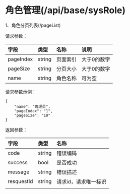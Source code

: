 # 角色管理\(/api/base/sysRole\)

1、角色分页列表\(/pageList\)

请求参数：

| 字段 | 类型 | 名称 | 说明 |
| :--- | :--- | :--- | :--- |
| pageIndex | string | 页面索引 | 大于0的数字 |
| pageSize | string | 分页大小 | 大于0的数字 |
| name | string | 角色名称 | 可为空 |

请求参数示例：

```
{
    "name": "管理员",
    "pageIndex": "1",
    "pageSize": "10"
}
```

返回参数：

| 字段 | 类型 | 名称 |
| :--- | :--- | :--- |
| code | string | 错误编码 |
| success | bool | 是否成功 |
| message | string | 错误描述 |
| resquestId | string | 请求id，请求唯一标识 |
|  |  |  |



